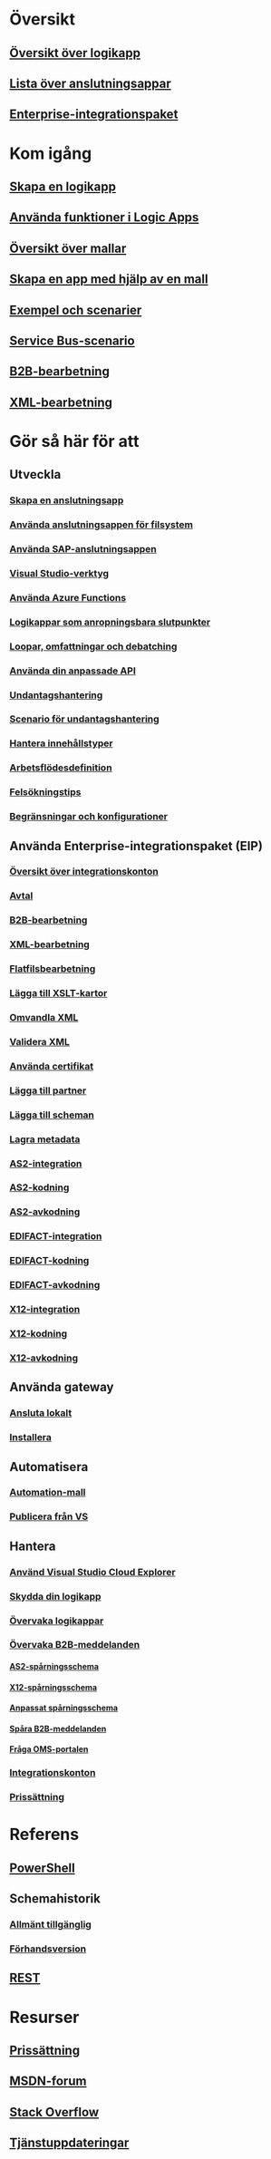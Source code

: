 # Översikt
## [Översikt över logikapp](logic-apps-what-are-logic-apps.md)
## [Lista över anslutningsappar](../connectors/apis-list.md)
## [Enterprise-integrationspaket](logic-apps-enterprise-integration-overview.md)

# Kom igång
## [Skapa en logikapp](logic-apps-create-a-logic-app.md)
## [Använda funktioner i Logic Apps](logic-apps-use-logic-app-features.md)
## [Översikt över mallar](logic-apps-use-logic-app-templates.md)
## [Skapa en app med hjälp av en mall](logic-apps-arm-provision.md)
## [Exempel och scenarier](logic-apps-examples-and-scenarios.md)
## [Service Bus-scenario](logic-apps-scenario-function-sb-trigger.md)
## [B2B-bearbetning](logic-apps-enterprise-integration-b2b.md)
## [XML-bearbetning](logic-apps-enterprise-integration-xml.md)

# Gör så här för att
## Utveckla
### [Skapa en anslutningsapp](logic-apps-create-api-app.md)
### [Använda anslutningsappen för filsystem](logic-apps-using-file-connector.md)
### [Använda SAP-anslutningsappen](logic-apps-using-sap-connector.md)
### [Visual Studio-verktyg](logic-apps-deploy-from-vs.md)
### [Använda Azure Functions](logic-apps-azure-functions.md)
### [Logikappar som anropningsbara slutpunkter](logic-apps-http-endpoint.md)
### [Loopar, omfattningar och debatching](logic-apps-loops-and-scopes.md)
### [Använda din anpassade API](logic-apps-custom-hosted-api.md)
### [Undantagshantering](logic-apps-exception-handling.md)
### [Scenario för undantagshantering](logic-apps-scenario-error-and-exception-handling.md)
### [Hantera innehållstyper](logic-apps-content-type.md)
### [Arbetsflödesdefinition](logic-apps-author-definitions.md)
### [Felsökningstips](logic-apps-diagnosing-failures.md)
### [Begränsningar och konfigurationer](logic-apps-limits-and-config.md)


## Använda Enterprise-integrationspaket (EIP)
### [Översikt över integrationskonton](logic-apps-enterprise-integration-create-integration-account.md)
### [Avtal](logic-apps-enterprise-integration-agreements.md)
### [B2B-bearbetning](logic-apps-enterprise-integration-b2b.md)
### [XML-bearbetning](logic-apps-enterprise-integration-xml.md)
### [Flatfilsbearbetning](logic-apps-enterprise-integration-flatfile.md)
### [Lägga till XSLT-kartor](logic-apps-enterprise-integration-maps.md)
### [Omvandla XML](logic-apps-enterprise-integration-transform.md)
### [Validera XML](logic-apps-enterprise-integration-xml-validation.md)
### [Använda certifikat](logic-apps-enterprise-integration-certificates.md)
### [Lägga till partner](logic-apps-enterprise-integration-partners.md)
### [Lägga till scheman](logic-apps-enterprise-integration-schemas.md)
### [Lagra metadata](logic-apps-enterprise-integration-metadata.md)
### [AS2-integration](logic-apps-enterprise-integration-as2.md)
### [AS2-kodning](logic-apps-enterprise-integration-as2-encode.md)
### [AS2-avkodning](logic-apps-enterprise-integration-as2-decode.md)
### [EDIFACT-integration](logic-apps-enterprise-integration-edifact.md)
### [EDIFACT-kodning](logic-apps-enterprise-integration-edifact-encode.md)
### [EDIFACT-avkodning](logic-apps-enterprise-integration-edifact-decode.md)
### [X12-integration](logic-apps-enterprise-integration-x12.md)
### [X12-kodning](logic-apps-enterprise-integration-x12-encode.md)
### [X12-avkodning](logic-apps-enterprise-integration-x12-decode.md)


## Använda gateway
### [Ansluta lokalt](logic-apps-gateway-connection.md)
### [Installera](logic-apps-gateway-install.md)

## Automatisera
### [Automation-mall](logic-apps-create-deploy-template.md)
### [Publicera från VS](logic-apps-deploy-from-vs.md)

## Hantera
### [Använd Visual Studio Cloud Explorer](logic-apps-manage-from-vs.md)
### [Skydda din logikapp](logic-apps-securing-a-logic-app.md)
### [Övervaka logikappar](logic-apps-monitor-your-logic-apps.md)
### [Övervaka B2B-meddelanden](logic-apps-monitor-b2b-message.md)
#### [AS2-spårningsschema](logic-apps-track-integration-account-as2-tracking-schemas.md)
#### [X12-spårningsschema](logic-apps-track-integration-account-x12-tracking-schema.md)
#### [Anpassat spårningsschema](logic-apps-track-integration-account-custom-tracking-schema.md)
#### [Spåra B2B-meddelanden](logic-apps-track-b2b-messages-omsportal.md)
#### [Fråga OMS-portalen](logic-apps-track-b2b-messages-omsportal-query-filter-control-number.md)

### [Integrationskonton](logic-apps-enterprise-integration-accounts.md)
### [Prissättning](logic-apps-pricing.md)

# Referens
## [PowerShell](/powershell/resourcemanager/azurerm.logicapp/v2.3.0/azurerm.logicapp)
## Schemahistorik
### [Allmänt tillgänglig](logic-apps-schema-2016-04-01.md)
### [Förhandsversion](logic-apps-schema-2015-08-01.md)
## [REST](/rest/api/logic/)

# Resurser
## [Prissättning](https://azure.microsoft.com/pricing/details/logic-apps/)  
## [MSDN-forum](https://social.msdn.microsoft.com/Forums/azure/en-US/home?forum=azurelogicapps)
## [Stack Overflow](http://stackoverflow.com/questions/tagged/azure-logic-apps)
## [Tjänstuppdateringar](https://azure.microsoft.com/updates/?product=logic-apps)


<!--HONumber=Jan17_HO3-->


